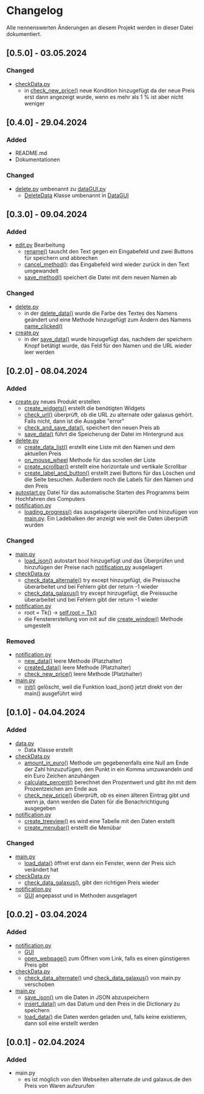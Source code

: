 # Changelog
Alle nennenswerten Änderungen an diesem Projekt werden in dieser Datei dokumentiert.


## [0.5.0] - 03.05.2024
### Changed
+ [checkData.py](https://github.com/PixelPilot24/Preiskontrolle/blob/0.5.0/src/checkData.py)
  + in [check_new_price()](https://github.com/PixelPilot24/Preiskontrolle/blob/0.5.0/src/checkData.py#117) neue Kondition
  hinzugefügt da der neue Preis erst dann angezeigt wurde, wenn es mehr als 1 % ist aber nicht weniger

## [0.4.0] - 29.04.2024
### Added
+ README.md
+ Dokumentationen

### Changed
+ [delete.py](https://github.com/PixelPilot24/Preiskontrolle/blob/0.3.0/src/delete.py) umbenannt zu 
[dataGUI.py](https://github.com/PixelPilot24/Preiskontrolle/blob/0.4.0/src/dataGUI.py)
  + [DeleteData](https://github.com/PixelPilot24/Preiskontrolle/blob/0.3.0/src/delete.py#L11) Klasse umbenannt in
  [DataGUI](https://github.com/PixelPilot24/Preiskontrolle/blob/0.4.0/src/dataGUI.py#L11)

## [0.3.0] - 09.04.2024

### Added
+ [edit.py](https://github.com/PixelPilot24/Preiskontrolle/blob/0.3.0/src/edit.py) Bearbeitung
  + [rename()](https://github.com/PixelPilot24/Preiskontrolle/blob/0.3.0/src/edit.py#L51) tauscht den Text gegen
  ein Eingabefeld und zwei Buttons für speichern und abbrechen
  + [cancel_method()](https://github.com/PixelPilot24/Preiskontrolle/blob/0.3.0/src/edit.py#L39): das Eingabefeld
  wird wieder zurück in den Text umgewandelt
  + [save_method()](https://github.com/PixelPilot24/Preiskontrolle/blob/0.3.0/src/edit.py#L7) speichert die
  Datei mit dem neuen Namen ab

### Changed
+ [delete.py](https://github.com/PixelPilot24/Preiskontrolle/blob/0.3.0/src/delete.py)
  + in der [delete_data()](https://github.com/PixelPilot24/Preiskontrolle/blob/0.3.0/src/delete.py#L28) wurde
  die Farbe des Textes des Namens geändert und eine Methode hinzugefügt zum Ändern des Namens 
  [name_clicked()](https://github.com/PixelPilot24/Preiskontrolle/blob/0.3.0/src/delete.py#L49)
+ [create.py](https://github.com/PixelPilot24/Preiskontrolle/blob/0.3.0/src/create.py)
  + in der [save_data()](https://github.com/PixelPilot24/Preiskontrolle/blob/0.3.0/src/create.py#L61) wurde
  hinzugefügt das, nachdem der speichern Knopf betätigt wurde, das Feld für den Namen und die URL wieder 
  leer werden


## [0.2.0] - 08.04.2024

### Added
+ [create.py](https://github.com/PixelPilot24/Preiskontrolle/blob/0.2.0/src/create.py) neues Produkt erstellen
  + [create_widgets()](https://github.com/PixelPilot24/Preiskontrolle/blob/0.2.0/src/create.py#L23) erstellt
  die benötigten Widgets
  + [check_url()](https://github.com/PixelPilot24/Preiskontrolle/blob/0.2.0/src/create.py#L41) überprüft, ob
  die URL zu alternate oder galaxus gehört. Falls nicht, dann ist die Ausgabe "error"
  + [check_and_save_data()](https://github.com/PixelPilot24/Preiskontrolle/blob/0.2.0/src/create.py#L49),
  speichert den neuen Preis ab
  + [save_data()](https://github.com/PixelPilot24/Preiskontrolle/blob/0.2.0/src/create.py#L61) führt die
  Speicherung der Datei im Hintergrund aus
+ [delete.py](https://github.com/PixelPilot24/Preiskontrolle/blob/0.2.0/src/delete.py)
  + [create_data_list()](https://github.com/PixelPilot24/Preiskontrolle/blob/0.2.0/src/delete.py#L68) erstellt
  eine Liste mit den Namen und dem aktuellen Preis
  + [on_mouse_wheel](https://github.com/PixelPilot24/Preiskontrolle/blob/0.2.0/src/delete.py#L65) Methode für
  das scrollen der Liste
  + [create_scrollbar()](https://github.com/PixelPilot24/Preiskontrolle/blob/0.2.0/src/delete.py#L56) erstellt
  eine horizontale und vertikale Scrollbar
  + [create_label_and_button()](https://github.com/PixelPilot24/Preiskontrolle/blob/0.2.0/src/delete.py#L23)
  erstellt zwei Buttons für das Löschen und die Seite besuchen. Außerdem noch die Labels für den Namen und den
  Preis
+ [autostart.py](https://github.com/PixelPilot24/Preiskontrolle/blob/0.2.0/src/autostart.py) Datei für das
automatische Starten des Programms beim Hochfahren des Computers
+ [notification.py](https://github.com/PixelPilot24/Preiskontrolle/blob/0.2.0/src/notification.py)
  + [loading_progress()](https://github.com/PixelPilot24/Preiskontrolle/blob/0.2.0/src/notification.py#L86)
  das ausgelagerte überprüfen und hinzufügen von [main.py](https://github.com/PixelPilot24/Preiskontrolle/blob/0.2.0/src/main.py).
  Ein Ladebalken der anzeigt wie weit die Daten überprüft wurden

### Changed
+ [main.py](https://github.com/PixelPilot24/Preiskontrolle/blob/0.2.0/src/main.py)
  + [load_json()](https://github.com/PixelPilot24/Preiskontrolle/blob/0.2.0/src/main.py#L30) autostart bool
  hinzugefügt und das Überprüfen und hinzufügen der Preise nach 
  [notification.py](https://github.com/PixelPilot24/Preiskontrolle/blob/0.2.0/src/notification.py#L99) ausgelagert
+ [checkData.py](https://github.com/PixelPilot24/Preiskontrolle/blob/0.2.0/src/checkData.py)
  + [check_data_alternate()](https://github.com/PixelPilot24/Preiskontrolle/blob/0.2.0/src/checkData.py#L9)
  try except hinzugefügt, die Preissuche überarbeitet und bei Fehlern gibt der return -1 wieder
  + [check_data_galaxus()](https://github.com/PixelPilot24/Preiskontrolle/blob/0.2.0/src/checkData.py#L26)
  try except hinzugefügt, die Preissuche überarbeitet und bei Fehlern gibt der return -1 wieder
+ [notification.py](https://github.com/PixelPilot24/Preiskontrolle/blob/0.2.0/src/notification.py)
  + root = Tk() -> [self.root = Tk()](https://github.com/PixelPilot24/Preiskontrolle/blob/0.2.0/src/notification.py#L15)
  + die Fenstererstellung von init auf die [create_window()](https://github.com/PixelPilot24/Preiskontrolle/blob/0.2.0/src/notification.py#L17)
  Methode umgestellt

### Removed
+ [notification.py](https://github.com/PixelPilot24/Preiskontrolle/blob/0.1.0/src/notification.py)
  + [new_data()](https://github.com/PixelPilot24/Preiskontrolle/blob/0.1.0/src/notification.py#L77) leere Methode
  (Platzhalter)
  + [created_data()](https://github.com/PixelPilot24/Preiskontrolle/blob/0.1.0/src/notification.py#L80) leere Methode
  (Platzhalter)
  + [check_new_price()](https://github.com/PixelPilot24/Preiskontrolle/blob/0.1.0/src/notification.py#L83) leere Methode
  (Platzhalter)
+ [main.py](https://github.com/PixelPilot24/Preiskontrolle/blob/0.1.0/src/main.py)
  + [init()](https://github.com/PixelPilot24/Preiskontrolle/blob/0.1.0/src/main.py#L11) gelöscht, weil die Funktion
  load_json() jetzt direkt von der main() ausgeführt wird


## [0.1.0] - 04.04.2024

### Added
+ [data.py](https://github.com/PixelPilot24/Preiskontrolle/blob/0.1.0/src/data.py)
  + Data Klasse erstellt
+ [checkData.py](https://github.com/PixelPilot24/Preiskontrolle/blob/0.1.0/src/checkData.py)
  + [amount_in_euro()](https://github.com/PixelPilot24/Preiskontrolle/blob/0.1.0/src/checkData.py#L54) Methode
  um gegebenenfalls eine Null am Ende der Zahl hinzuzufügen, den Punkt in ein Komma umzuwandeln und ein Euro
  Zeichen anzuhängen
  + [calculate_percent()](https://github.com/PixelPilot24/Preiskontrolle/blob/0.1.0/src/checkData.py#L61)
  berechnet den Prozentwert und gibt ihn mit dem Prozentzeichen am Ende aus
  + [check_new_price()](https://github.com/PixelPilot24/Preiskontrolle/blob/0.1.0/src/checkData.py#L67)
  überprüft, ob es einen älteren Eintrag gibt und wenn ja, dann werden die Daten für die Benachrichtigung 
  ausgegeben
+ [notification.py](https://github.com/PixelPilot24/Preiskontrolle/blob/0.1.0/src/notification.py)
  + [create_treeview()](https://github.com/PixelPilot24/Preiskontrolle/blob/0.1.0/src/notification.py#L22)
  es wird eine Tabelle mit den Daten erstellt
  + [create_menubar()](https://github.com/PixelPilot24/Preiskontrolle/blob/0.1.0/src/notification.py#L62)
  erstellt die Menübar

### Changed
+ [main.py](https://github.com/PixelPilot24/Preiskontrolle/blob/0.1.0/src/main.py)
  + [load_data()](https://github.com/PixelPilot24/Preiskontrolle/blob/0.1.0/src/main.py#L33) öffnet erst dann
  ein Fenster, wenn der Preis sich verändert hat
+ [checkData.py](https://github.com/PixelPilot24/Preiskontrolle/blob/0.1.0/src/checkData.py)
  + [check_data_galaxus()](https://github.com/PixelPilot24/Preiskontrolle/blob/0.1.0/src/checkData.py#L33),
  gibt den richtigen Preis wieder
+ [notification.py](https://github.com/PixelPilot24/Preiskontrolle/blob/0.1.0/src/notification.py)
  + [GUI](https://github.com/PixelPilot24/Preiskontrolle/blob/0.1.0/src/notification.py#L7) angepasst und 
  in Methoden ausgelagert


## [0.0.2] - 03.04.2024

### Added
+ [notification.py](https://github.com/PixelPilot24/Preiskontrolle/blob/0.0.2/src/notification.py)
  + [GUI](https://github.com/PixelPilot24/Preiskontrolle/blob/0.0.2/src/notification.py#L7)
  + [open_webpage()](https://github.com/PixelPilot24/Preiskontrolle/blob/0.0.2/src/notification.py#L31)
  zum Öffnen vom Link, falls es einen günstigeren Preis gibt
+ [checkData.py](https://github.com/PixelPilot24/Preiskontrolle/blob/0.0.2/src/checkData.py)
  + [check_data_alternate()](https://github.com/PixelPilot24/Preiskontrolle/blob/0.0.2/src/checkData.py#L7) 
  und [check_data_galaxus()](https://github.com/PixelPilot24/Preiskontrolle/blob/0.0.2/src/checkData.py#L31) von main.py verschoben
+ [main.py](https://github.com/PixelPilot24/Preiskontrolle/blob/0.0.2/src/main.py)
  + [save_json()](https://github.com/PixelPilot24/Preiskontrolle/blob/0.0.2/src/main.py#L26) 
  um die Daten in JSON abzuspeichern
  + [insert_data()](https://github.com/PixelPilot24/Preiskontrolle/blob/0.0.2/src/main.py#L31) 
  um das Datum und den Preis in die Dictionary zu speichern
  + [load_data()](https://github.com/PixelPilot24/Preiskontrolle/blob/0.0.2/src/main.py#L44) die Daten werden geladen und, falls keine existieren, dann soll eine erstellt werden


## [0.0.1] - 02.04.2024

### Added
+ main.py
  + es ist möglich von den Webseiten alternate.de und galaxus.de den Preis von Waren aufzurufen
